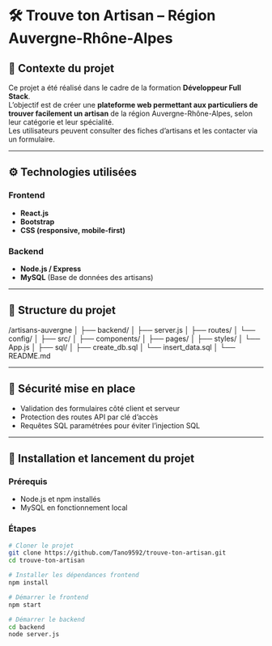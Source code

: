 # 🛠️ Trouve ton Artisan – Région Auvergne-Rhône-Alpes

## 📖 Contexte du projet
Ce projet a été réalisé dans le cadre de la formation **Développeur Full Stack**.  
L’objectif est de créer une **plateforme web permettant aux particuliers de trouver facilement un artisan** de la région Auvergne-Rhône-Alpes, selon leur catégorie et leur spécialité.  
Les utilisateurs peuvent consulter des fiches d’artisans et les contacter via un formulaire.

---

## ⚙️ Technologies utilisées

### Frontend
- **React.js**  
- **Bootstrap**  
- **CSS (responsive, mobile-first)**  

### Backend
- **Node.js / Express**  
- **MySQL** (Base de données des artisans)

---

## 🧱 Structure du projet

/artisans-auvergne
│
├── backend/
│ ├── server.js
│ ├── routes/
│ └── config/
│
├── src/
│ ├── components/
│ ├── pages/
│ ├── styles/
│ └── App.js
│
├── sql/
│ ├── create_db.sql
│ └── insert_data.sql
│
└── README.md


---

## 🔐 Sécurité mise en place
- Validation des formulaires côté client et serveur  
- Protection des routes API par clé d’accès  
- Requêtes SQL paramétrées pour éviter l’injection SQL   

---

## 🧪 Installation et lancement du projet

### Prérequis
- Node.js et npm installés
- MySQL en fonctionnement local

### Étapes
```bash
# Cloner le projet
git clone https://github.com/Tano9592/trouve-ton-artisan.git
cd trouve-ton-artisan

# Installer les dépendances frontend
npm install

# Démarrer le frontend
npm start

# Démarrer le backend
cd backend
node server.js
